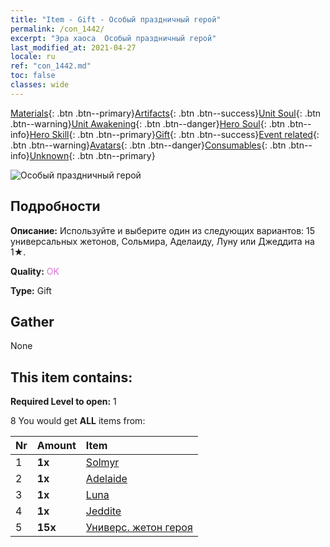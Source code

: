 ```yaml
---
title: "Item - Gift - Особый праздничный герой"
permalink: /con_1442/
excerpt: "Эра хаоса  Особый праздничный герой"
last_modified_at: 2021-04-27
locale: ru
ref: "con_1442.md"
toc: false
classes: wide
---
```

 [Materials](/ItemsRU/){: .btn .btn--primary}[Artifacts](/ItemsRU/Artifacts/){: .btn .btn--success}[Unit Soul](/ItemsRU/UnitSoul/){: .btn .btn--warning}[Unit Awakening](/ItemsRU/UnitAwakening/){: .btn .btn--danger}[Hero Soul](/ItemsRU/HeroSoul/){: .btn .btn--info}[Hero Skill](/ItemsRU/HeroSkill/){: .btn .btn--primary}[Gift](/ItemsRU/Gift/){: .btn .btn--success}[Event related](/ItemsRU/Events/){: .btn .btn--warning}[Avatars](/ItemsRU/Avatars/){: .btn .btn--danger}[Consumables](/ItemsRU/Consumables/){: .btn .btn--info}[Unknown](/ItemsRU/Unknown/){: .btn .btn--primary}

 ![Особый праздничный герой](/images/t/i_907056.png)

## Подробности
 **Описание:** Используйте и выберите один из следующих вариантов: 15 универсальных жетонов, Сольмира, Аделаиду, Луну или Джеддита на 1★.

 **Quality:** <span style="color: #DA70D6">OK</span>

 **Type:** Gift

## Gather

  None

## This item contains:

 **Required Level to open:** 1

 8 You would get **ALL** items  from:

  | Nr | Amount |     Item    |
  |:---|:-------|:------------|
  | 1 |  **1x** | [Solmyr](/heroes/Сольмир/) |  | 
  | 2 |  **1x** | [Adelaide](/heroes/Аделаида/) |  | 
  | 3 |  **1x** | [Luna](/heroes/Луна/) |  | 
  | 4 |  **1x** | [Jeddite](/heroes/Джеддит/) |  | 
  | 5 |  **15x** | [Универс. жетон героя](/ItemsRU/her_358/) |  | 
